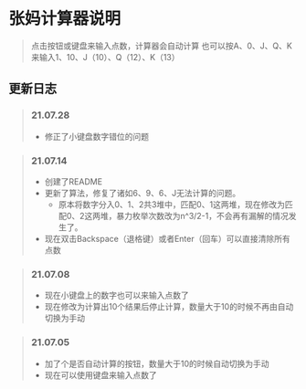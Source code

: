 # 张妈计算器说明
> 点击按钮或键盘来输入点数，计算器会自动计算
> 也可以按A、0、J、Q、K来输入1、10、J（10）、Q（12）、K（13）

## 更新日志
> ### 21.07.28
> + 修正了小键盘数字错位的问题

> ### 21.07.14
> + 创建了README
> + 更新了算法，修复了诸如6、9、6、J无法计算的问题。
>   + 原本将数字分入0、1、2共3堆中，匹配0、1这两堆，现在修改为匹配0、2这两堆，暴力枚举次数改为n^3/2-1，不会再有漏解的情况发生了。
> + 现在双击Backspace（退格键）或者Enter（回车）可以直接清除所有点数

> ### 21.07.08
> + 现在小键盘上的数字也可以来输入点数了
> + 现在修改为计算出10个结果后停止计算，数量大于10的时候不再由自动切换为手动

> ### 21.07.05
> + 加了个是否自动计算的按钮，数量大于10的时候自动切换为手动
> + 现在可以使用键盘来输入点数了
